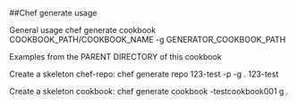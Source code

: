 ##Chef generate usage

General usage
    chef generate cookbook COOKBOOK_PATH/COOKBOOK_NAME -g GENERATOR_COOKBOOK_PATH

Examples from the PARENT DIRECTORY of this cookbook

Create a skeleton chef-repo:
    chef generate repo 123-test -p  -g . 123-test

Create a skeleton cookbook:
    chef generate cookbook -testcookbook001 g .
